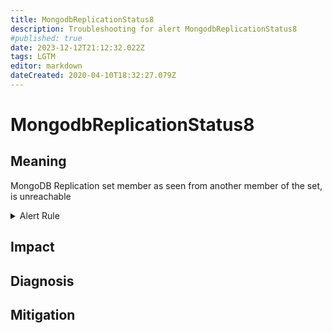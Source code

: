```yaml
---
title: MongodbReplicationStatus8
description: Troubleshooting for alert MongodbReplicationStatus8
#published: true
date: 2023-12-12T21:12:32.022Z
tags: LGTM
editor: markdown
dateCreated: 2020-04-10T18:32:27.079Z
---
```


# MongodbReplicationStatus8

## Meaning
[//]: # "Short paragraph that explains what the alert means"
MongoDB Replication set member as seen from another member of the set, is unreachable

<details>
  <summary>Alert Rule</summary>

  ```yaml
alert: MongodbReplicationStatus8
expr: mongodb_replset_member_state == 8
for: 0m
labels:
    severity: critical
annotations:
    summary: MongoDB replication Status 8 (instance {{ $labels.instance }})
    description: |-
        MongoDB Replication set member as seen from another member of the set, is unreachable
          VALUE = {{ $value }}
          LABELS = {{ $labels }}
    runbook: https://github.com/srerun/prometheus-alerts/content/runbooks/MongodbReplicationStatus8

  ```
</details>


## Impact
[//]: # "What could / will happen if the alert is not addressed"



## Diagnosis
[//]: # "Steps to take to identify the cause of the problem"



## Mitigation
[//]: # "The steps necessary to resolve the alert"
